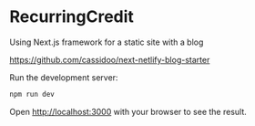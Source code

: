 # RecurringCredit

Using Next.js framework for a static site with a blog

https://github.com/cassidoo/next-netlify-blog-starter

Run the development server:

```bash
npm run dev
```

Open [http://localhost:3000](http://localhost:3000) with your browser to see the result.
